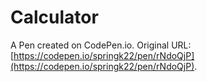 # Calculator

A Pen created on CodePen.io. Original URL: [https://codepen.io/springk22/pen/rNdoQjP](https://codepen.io/springk22/pen/rNdoQjP).

